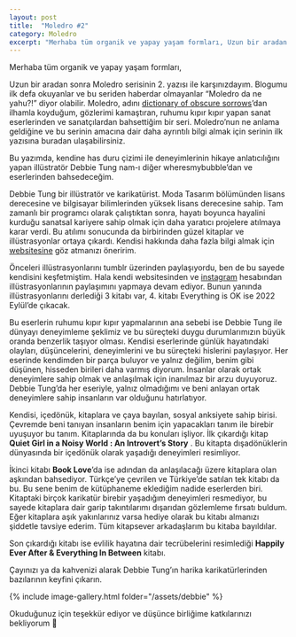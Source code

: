 ```yaml
---
layout: post
title:  "Moledro #2"
category: Moledro
excerpt: "Merhaba tüm organik ve yapay yaşam formları, Uzun bir aradan sonra Moledro serisinin 2. yazısı ile karşınızdayım. Blogumu ilk defa okuyanlar ve bu seriden haberdar olmayanlar “Moledro da ne yahu?!” diyor olabilir."
---
```


Merhaba tüm organik ve yapay yaşam formları,

Uzun bir aradan sonra Moledro serisinin 2. yazısı ile karşınızdayım. Blogumu ilk defa okuyanlar ve bu seriden haberdar olmayanlar “Moledro da ne yahu?!” diyor olabilir. Moledro, adını  [dictionary of obscure sorrows](https://www.youtube.com/c/obscuresorrows)’dan ilhamla koyduğum, gözlerimi kamaştıran, ruhumu kıpır kıpır yapan sanat eserlerinden ve sanatçılardan bahsettiğim bir seri. Moledro’nun ne anlama geldiğine ve bu serinin amacına dair daha ayrıntılı bilgi almak için serinin ilk yazısına buradan ulaşabilirsiniz.

Bu yazımda, kendine has duru çizimi ile deneyimlerinin hikaye anlatıcılığını yapan illüstratör Debbie Tung nam-ı diğer wheresmybubble’dan ve eserlerinden bahsedeceğim.

Debbie Tung bir illüstratör ve karikatürist. Moda Tasarım bölümünden lisans derecesine ve bilgisayar bilimlerinden yüksek lisans derecesine sahip. Tam zamanlı bir programcı olarak çalıştıktan sonra, hayatı boyunca hayalini kurduğu sanatsal kariyere sahip olmak için daha yaratıcı projelere atılmaya karar verdi. Bu atılımı sonucunda da birbirinden güzel kitaplar ve illüstrasyonlar ortaya çıkardı. Kendisi hakkında daha fazla bilgi almak için [websitesine](https://debbietung.com/) göz atmanızı öneririm.

Önceleri illüstrasyonlarını tumblr üzerinden paylaşıyordu, ben de bu sayede kendisini keşfetmiştim. Hala kendi websitesinden ve [instagram](https://www.instagram.com/wheresmybubble/) hesabından illüstrasyonlarının paylaşımını yapmaya devam ediyor. Bunun yanında illüstrasyonlarını derlediği 3 kitabı var, 4. kitabı Everything is OK ise 2022 Eylül’de çıkacak.

Bu eserlerin ruhumu kıpır kıpır yapmalarının ana sebebi ise Debbie Tung ile dünyayı deneyimleme şeklimiz ve bu süreçteki duygu durumlarımızın büyük oranda benzerlik taşıyor olması. Kendisi eserlerinde günlük hayatındaki olayları, düşüncelerini, deneyimlerini ve bu süreçteki hislerini paylaşıyor. Her eserinde kendimden bir parça buluyor ve yalnız değilim, benim gibi düşünen, hisseden birileri daha varmış diyorum. İnsanlar olarak ortak deneyimlere sahip olmak ve anlaşılmak için inanılmaz bir arzu duyuyoruz. Debbie Tung’da her eseriyle, yalnız olmadığımı ve beni anlayan ortak deneyimlere sahip insanların var olduğunu hatırlatıyor.

Kendisi, içedönük, kitaplara ve çaya bayılan, sosyal anksiyete sahip birisi. Çevremde beni tanıyan insanların benim için yapacakları tanım ile birebir uyuşuyor bu tanım. Kitaplarında da bu konuları işliyor. İlk çıkardığı kitap **Quiet Girl in a Noisy World : An Introvert’s Story** . Bu kitapta dışadönüklerin dünyasında bir içedönük olarak yaşadığı deneyimleri resimliyor.

İkinci kitabı **Book Love**’da ise adından da anlaşılacağı üzere kitaplara olan aşkından bahsediyor. Türkçe’ye çevrilen ve Türkiye’de satılan tek kitabı da bu. Bu sene benim de kütüphaneme eklediğim nadide eserlerden biri. Kitaptaki birçok karikatür birebir yaşadığım deneyimleri resmediyor, bu sayede kitaplara dair garip takıntılarımı dışarıdan gözlemleme fırsatı buldum. Eğer kitaplara aşık yakınlarınız varsa hediye olarak bu kitabı almanızı şiddetle tavsiye ederim. Tüm kitapsever arkadaşlarım bu kitaba bayıldılar.

Son çıkardığı kitabı ise evlilik hayatına dair tecrübelerini resimlediği **Happily Ever After & Everything In Between** kitabı.

Çayınızı ya da kahvenizi alarak Debbie Tung’ın harika karikatürlerinden bazılarının keyfini çıkarın. 

{% include image-gallery.html folder="/assets/debbie" %}

Okuduğunuz için teşekkür ediyor ve düşünce birliğime katkılarınızı bekliyorum 🖖
